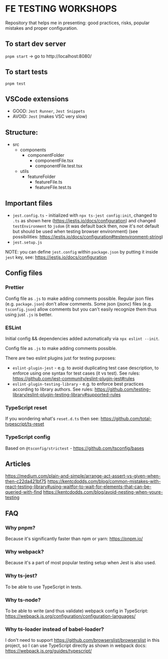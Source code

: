 # FE TESTING WORKSHOPS

Repository that helps me in presenting: good practices, risks, popular mistakes and proper configuration.

## To start dev server

`pnpm start` -> go to http://localhost:8080/

## To start tests

`pnpm test`

## VSCode extensions

- GOOD: `Jest Runner`, `Jest Snippets`
- AVOID: `Jest` (makes VSC very slow)

## Structure:

- src
  - components
    - componentFolder
      - componentFile.tsx
      - componentFile.test.tsx
  - utils
    - featureFolder
      - featureFile.ts
      - featureFile.test.ts

## Important files

- `jest.config.ts` - initialized with `npx ts-jest config:init`, changed to `.ts` as shown here (https://jestjs.io/docs/configuration) and changed `testEnvironment` to `jsdom` (it was default back then, now it's not default but should be used when testing browser environment)
  (see possibilities: https://jestjs.io/docs/configuration#testenvironment-string)
- `jest.setup.js`

NOTE: you can define `jest.config` within `package.json` by putting it inside `jest` key, see:
https://jestjs.io/docs/configuration

## Config files

### Prettier

Config file as `.js` to make adding comments possible.
Regular json files (e.g. `package.json`) don't allow comments.
Some json (jsonc) files (e.g. `tsconfig.json`) allow comments but you can't easily recognize them thus using just `.js` is better.

### ESLint

Initial config && dependencies added automatically via `npx eslint --init`.

Config file as `.js` to make adding comments possible.

There are two eslint plugins just for testing purposes:

- `eslint-plugin-jest` - e.g. to avoid duplicating test case description, to enforce using one syntax for test cases (it vs test). See rules: https://github.com/jest-community/eslint-plugin-jest#rules
- `eslint-plugin-testing-library` - e.g. to enforce best practices according to library authors. See rules: https://github.com/testing-library/eslint-plugin-testing-library#supported-rules

### TypeScript reset

If you wondering what's `reset.d.ts` then see: https://github.com/total-typescript/ts-reset

### TypeScript config

Based on `@tsconfig/strictest` - https://github.com/tsconfig/bases

## Articles
https://medium.com/plain-and-simple/arrange-act-assert-vs-given-when-then-c22da421bf75
https://kentcdodds.com/blog/common-mistakes-with-react-testing-library#using-waitfor-to-wait-for-elements-that-can-be-queried-with-find
https://kentcdodds.com/blog/avoid-nesting-when-youre-testing

## FAQ

### Why pnpm?

Because it's significantly faster than npm or yarn: https://pnpm.io/

### Why webpack?

Because it's a part of most popular testing setup when Jest is also used.

### Why ts-jest?

To be able to use TypeScript in tests.

### Why ts-node?

To be able to write (and thus validate) webpack config in TypeScript: https://webpack.js.org/configuration/configuration-languages/

### Why ts-loader instead of babel-loader?

I don't need to support https://github.com/browserslist/browserslist in this project, so I can use TypeScript directly as shown in webpack docs: https://webpack.js.org/guides/typescript/

